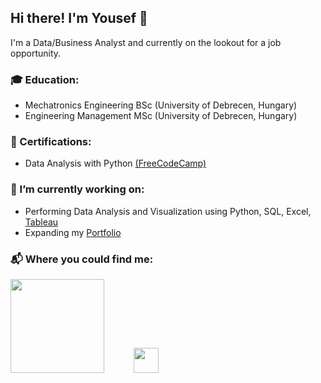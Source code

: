 ## Hi there! I'm Yousef 👋

<!--
**YousefBarakat99/YousefBarakat99** is a ✨ _special_ ✨ repository because its `README.md` (this file) appears on your GitHub profile.

Here are some ideas to get you started:

- 🔭 I’m currently working on ...
- 🌱 I’m currently learning ...
- 👯 I’m looking to collaborate on ...
- 🤔 I’m looking for help with ...
- 💬 Ask me about ...
- 📫 How to reach me: ...
- 😄 Pronouns: ...
- ⚡ Fun fact: ...
-->
I'm a Data/Business Analyst and currently on the lookout for a job opportunity.

### 🎓 Education:
  - Mechatronics Engineering BSc (University of Debrecen, Hungary)
  - Engineering Management MSc (University of Debrecen, Hungary)
 

### 📜 Certifications:
  - Data Analysis with Python [(FreeCodeCamp)](https://freecodecamp.org/certification/Heroghost52/data-analysis-with-python-v7)


### 🌱 I’m currently working on:
  - Performing Data Analysis and Visualization using Python, SQL, Excel, [Tableau](https://public.tableau.com/app/profile/yousef.barakat)
  - Expanding my [Portfolio](https://github.com/YousefBarakat99/My_Portfolio)

### :mailbox_with_mail: Where you could find me:
[<img src="https://upload.wikimedia.org/wikipedia/commons/thumb/0/01/LinkedIn_Logo.svg/2560px-LinkedIn_Logo.svg.png" width="150"/>](https://www.linkedin.com/in/yousef-barakat-019816205/)&nbsp;&nbsp;&nbsp;&nbsp;&nbsp;&nbsp;&nbsp;&nbsp;&nbsp;&nbsp;&nbsp;&nbsp;[<img src="https://cdn-icons-png.flaticon.com/512/3037/3037366.png" height="40"/>](https://yousefbarakat99.github.io/website/)
